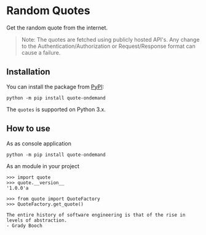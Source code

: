 # Random Quotes

Get the random quote from the internet.

> Note: The quotes are fetched using publicly hosted API's. Any change to the Authentication/Authorization or Request/Response format can cause a failure.

## Installation

You can install the package from [PyPI](https://pypi.org/project/quote-ondemand/):

`python -m pip install quote-ondemand`

The `quotes` is supported on Python 3.x.

## How to use
As as console application
```
python -m pip install quote-ondemand
```

As an module in your project
```
>>> import quote
>>> quote.__version__
'1.0.0'a

>>> from quote import QuoteFactory
>>> QuoteFactory.get_quote()

The entire history of software engineering is that of the rise in levels of abstraction.
- Grady Booch
```


